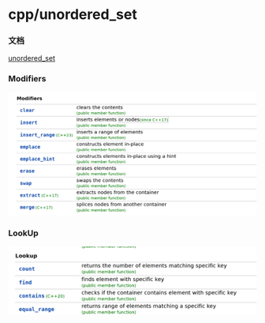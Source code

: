 # cpp/unordered_set

### 文档
[unordered_set](https://cppreference.com/w/cpp/container/unordered_set.html)


### Modifiers
![alt text](image-4.png)

### LookUp
![alt text](image-5.png)
